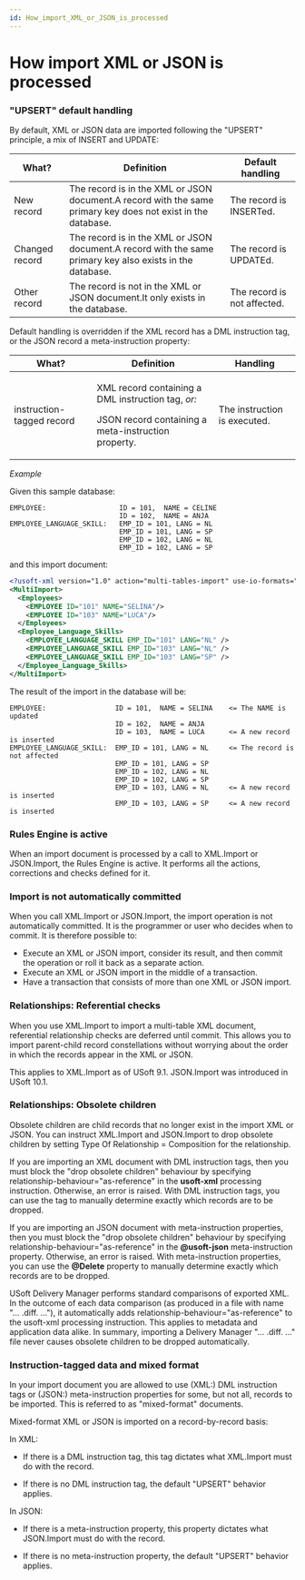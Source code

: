 ```yaml
---
id: How_import_XML_or_JSON_is_processed
---
```


# How import XML or JSON is processed

### "UPSERT" default handling

By default, XML or JSON data are imported following the "UPSERT" principle, a mix of INSERT and UPDATE:

|**What?**|**Definition**|**Default handling**|
|--------|--------|--------|
|New record|The record is in the XML or JSON document.A record with the same primary key does not exist in the database.|The record is INSERTed.|
|Changed record|The record is in the XML or JSON document.A record with the same primary key also exists in the database.|The record is UPDATEd.|
|Other record|The record is not in the XML or JSON document.It only exists in the database.|The record is not affected.|



Default handling is overridden if the XML record has a DML instruction tag, or the JSON record a meta-instruction property:

|**What?**|**Definition**|**Handling**|
|--------|--------|--------|
|instruction-tagged record|<p>XML record containing a DML instruction tag, *or:*</p><p>JSON record containing a meta-instruction property.</p>|The instruction is executed.|



*Example*

Given this sample database:

```
EMPLOYEE:                  ID = 101,  NAME = CELINE
                           ID = 102,  NAME = ANJA
EMPLOYEE_LANGUAGE_SKILL:   EMP_ID = 101, LANG = NL
                           EMP_ID = 101, LANG = SP
                           EMP_ID = 102, LANG = NL
                           EMP_ID = 102, LANG = SP

```

and this import document:

```xml
<?usoft-xml version="1.0" action="multi-tables-import" use-io-formats="no" verify-original-values="no" return-corrected-records ="yes"?>
<MultiImport>
  <Employees>
    <EMPLOYEE ID="101" NAME="SELINA"/>
    <EMPLOYEE ID="103" NAME="LUCA"/>
  </Employees>
  <Employee_Language_Skills>
    <EMPLOYEE_LANGUAGE_SKILL EMP_ID="101" LANG="NL" />
    <EMPLOYEE_LANGUAGE_SKILL EMP_ID="103" LANG="NL" />
    <EMPLOYEE_LANGUAGE_SKILL EMP_ID="103" LANG="SP" />
  </Employee_Language_Skills>
</MultiImport>

```

The result of the import in the database will be:

```
EMPLOYEE:                 ID = 101,  NAME = SELINA    <= The NAME is updated
                          ID = 102,  NAME = ANJA
                          ID = 103,  NAME = LUCA      <= A new record is inserted
EMPLOYEE_LANGUAGE_SKILL:  EMP_ID = 101, LANG = NL     <= The record is not affected
                          EMP_ID = 101, LANG = SP     
                          EMP_ID = 102, LANG = NL
                          EMP_ID = 102, LANG = SP
                          EMP_ID = 103, LANG = NL     <= A new record is inserted
                          EMP_ID = 103, LANG = SP     <= A new record is inserted

```

### Rules Engine is active

When an import document is processed by a call to XML.Import or JSON.Import, the Rules Engine is active. It performs all the actions, corrections and checks defined for it.

### Import is not automatically committed

When you call XML.Import or JSON.Import, the import operation is not automatically committed. It is the programmer or user who decides when to commit. It is therefore possible to:

- Execute an XML or JSON import, consider its result, and then commit the operation or roll it back as a separate action.
- Execute an XML or JSON import in the middle of a transaction.
- Have a transaction that consists of more than one XML or JSON import.

### Relationships: Referential checks

When you use XML.Import to import a multi-table XML document, referential relationship checks are deferred until commit. This allows you to import parent-child record constellations without worrying about the order in which the records appear in the XML or JSON.

This applies to XML.Import as of USoft 9.1. JSON.Import was introduced in USoft 10.1.

### Relationships: Obsolete children

Obsolete children are child records that no longer exist in the import XML or JSON. You can instruct XML.Import and JSON.Import to drop obsolete children by setting Type Of Relationship = Composition for the relationship.

If you are importing an XML document with DML instruction tags, then you must block the "drop obsolete children" behaviour by specifying relationship-behaviour="as-reference" in the **usoft-xml** processing instruction. Otherwise, an error is raised. With DML instruction tags, you can use the **<Delete/>** tag to manually determine exactly which records are to be dropped.

If you are importing an JSON document with meta-instruction properties, then you must block the "drop obsolete children" behaviour by specifying relationship-behaviour="as-reference" in the **@usoft-json** meta-instruction property. Otherwise, an error is raised. With meta-instruction properties, you can use the **@Delete** property to manually determine exactly which records are to be dropped.

USoft Delivery Manager performs standard comparisons of exported XML. In the outcome of each data comparison (as produced in a file with name "... .diff. ..."), it automatically adds relationship-behaviour="as-reference" to the usoft-xml processing instruction. This applies to metadata and application data alike. In summary, importing a Delivery Manager "... .diff. ..." file never causes obsolete children to be dropped automatically.

### Instruction-tagged data and mixed format

In your import document you are allowed to use (XML:) DML instruction tags or (JSON:) meta-instruction properties for some, but not all, records to be imported. This is referred to as "mixed-format" documents.

Mixed-format XML or JSON is imported on a record-by-record basis:

In XML:

- If there is a DML instruction tag, this tag dictates what XML.Import must do with the record.

- If there is no DML instruction tag, the default "UPSERT" behavior applies.

In JSON:

- If there is a meta-instruction property, this property dictates what JSON.Import must do with the record.

- If there is no meta-instruction property, the default "UPSERT" behavior applies.